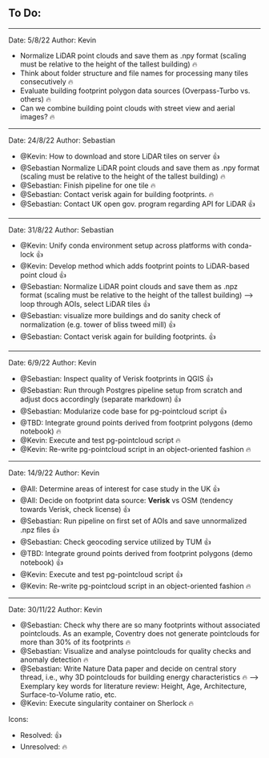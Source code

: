 ## To Do:

---
Date: 5/8/22
Author: Kevin

- Normalize LiDAR point clouds and save them as .npy format (scaling must be relative to the height of the
 tallest building) :fire:
- Think about folder structure and file names for processing many tiles consecutively :fire:
- Evaluate building footprint polygon data sources (Overpass-Turbo vs. others) :fire:
- Can we combine building point clouds with street view and aerial images? :fire:
---
Date: 24/8/22
Author: Sebastian

- @Kevin: How to download and store LiDAR tiles on server  :+1:
- @Sebastian Normalize LiDAR point clouds and save them as .npy format (scaling must be relative to the height of the
 tallest building) :fire:
- @Sebastian: Finish pipeline for one tile :fire:
- @Sebastian: Contact verisk again for building footprints. :fire:
- @Sebastian: Contact UK open gov. program regarding API for LiDAR :+1:

---
Date: 31/8/22
Author: Sebastian
- @Kevin: Unify conda environment setup across platforms with conda-lock :+1:
- @Kevin: Develop method which adds footprint points to LiDAR-based point cloud :+1:
- @Sebastian: Normalize LiDAR point clouds and save them as .npz format (scaling must be relative to the height of the
 tallest building) --> loop through AOIs, select LiDAR tiles :+1:
- @Sebastian: visualize more buildings and do sanity check of normalization (e.g. tower of bliss tweed mill) :+1:
- @Sebastian: Contact verisk again for building footprints. :+1:

---
Date: 6/9/22
Author: Kevin
- @Sebastian: Inspect quality of Verisk footprints in QGIS :+1:
- @Sebastian: Run through Postgres pipeline setup from scratch and adjust docs accordingly (separate markdown) :+1:
- @Sebastian: Modularize code base for pg-pointcloud script :+1:
- @TBD: Integrate ground points derived from footprint polygons (demo notebook) :fire:
- @Kevin: Execute and test pg-pointcloud script :fire: 
- @Kevin: Re-write pg-pointcloud script in an object-oriented fashion :fire: 

---
Date: 14/9/22
Author: Kevin
- @All: Determine areas of interest for case study in the UK :+1:
- @All: Decide on footprint data source: **Verisk** vs OSM (tendency towards Verisk, check license) :+1:
- @Sebastian: Run pipeline on first set of AOIs and save unnormalized .npz files :+1:
- @Sebastian: Check geocoding service utilized by TUM :+1:
- @TBD: Integrate ground points derived from footprint polygons (demo notebook) :+1:
- @Kevin: Execute and test pg-pointcloud script :+1:
- @Kevin: Re-write pg-pointcloud script in an object-oriented fashion :fire:

---
Date: 30/11/22
Author: Kevin
- @Sebastian: Check why there are so many footprints without associated pointclouds. As an example, Coventry does not generate pointclouds for more than 30% of its footprints :fire:
- @Sebastian: Visualize and analyse pointclouds for quality checks and anomaly detection :fire:
- @Sebastian: Write Nature Data paper and decide on central story thread, i.e., why 3D pointclouds for building energy characteristics :fire:
--> Exemplary key words for literature review: Height, Age, Architecture, Surface-to-Volume ratio, etc.
- @Kevin: Execute singularity container on Sherlock :fire:


Icons:

- Resolved: :+1:
- Unresolved: :fire: